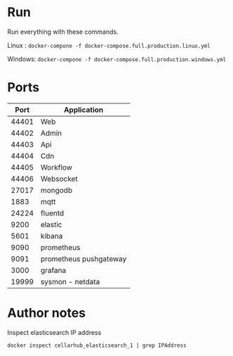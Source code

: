 

# Run

Run everything with these commands.

Linux : `docker-compone -f docker-compose.full.production.linux.yml`

Windows: `docker-compone -f docker-compose.full.production.windows.yml`


# Ports

Port | Application
--- | ---
44401 | Web
44402 | Admin
44403 | Api
44404 | Cdn
44405 | Workflow
44406 | Websocket
27017 | mongodb
1883 | mqtt
24224 | fluentd
9200 | elastic
5601 | kibana
9090 | prometheus
9091 | prometheus pushgateway
3000 | grafana
19999 | sysmon - netdata


# Author notes

Inspect elasticsearch IP address

`docker inspect cellarhub_elasticsearch_1 | grep IPAddress`

